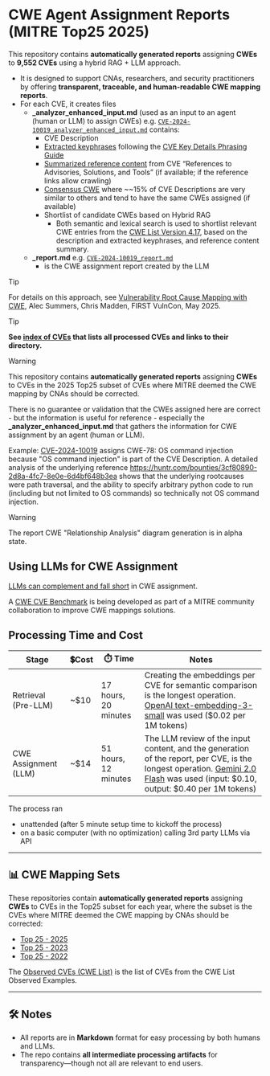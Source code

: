 # CWE Agent Assignment Reports (MITRE Top25 2025)

This repository contains **automatically generated reports** assigning **CWEs** to **9,552 CVEs** using a hybrid RAG + LLM approach. 

- It is designed to support CNAs, researchers, and security practitioners by offering **transparent, traceable, and human-readable CWE mapping reports**.
- For each CVE, it creates files 
  - **_analyzer_enhanced_input.md** (used as an input to an agent (human or LLM) to assign CWEs) e.g. [`CVE-2024-10019_analyzer_enhanced_input.md`](./cve/CVE-2024-10019/CVE-2024-10019_analyzer_enhanced_input.md) contains:
    - CVE Description
    -  [Extracted keyphrases](https://github.com/CyberSecAI/cve_info) following the [CVE Key Details Phrasing Guide](https://www.cve.org/Resources/General/Key-Details-Phrasing.pdf)
    - [Summarized reference content](https://github.com/CyberSecAI/cve_info_refs/) from CVE “References to Advisories, Solutions, and Tools” (if available; if the reference links allow crawling)
    - [Consensus CWE](https://github.com/CyberSecAI/cve_dedup) where ~~15% of CVE Descriptions are very similar to others and tend to have the same CWEs assigned (if available)
    - Shortlist of candidate CWEs based on Hybrid RAG
      - Both semantic and lexical search is used to shortlist relevant CWE entries from the [CWE List Version 4.17](https://cwe.mitre.org/data/published/cwe_v4.17.pdf), based on the description and extracted keyphrases, and reference content summary.
  - **_report.md** e.g. [`CVE-2024-10019_report.md`](./cve/CVE-2024-10019/CVE-2024-10019_report.md)
    - is the CWE assignment report created by the LLM

> [!TIP]
> For details on this approach, see [Vulnerability Root Cause Mapping with CWE](https://youtu.be/TH1tGO15K24?t=948), Alec Summers, Chris Madden, FIRST VulnCon, May 2025.


> [!TIP]
> **See [index of CVEs](./index.md) that lists all processed CVEs and links to their directory.**
 
> [!WARNING]  
> This repository contains **automatically generated reports** assigning **CWEs** to CVEs in the 2025 Top25 subset of CVEs where MITRE deemed the CWE mapping by CNAs should be corrected.
>
> There is no guarantee or validation that the CWEs assigned here are correct - but the information is useful for reference - especially the **_analyzer_enhanced_input.md** that gathers the information for CWE assignment by an agent (human or LLM).  
>
> Example: [CVE-2024-10019](./cve/CVE-2024-10019/CVE-2024-10019_report.md) assigns CWE-78: OS command injection because "OS command injection" is part of the CVE Description. A detailed analysis of the underlying reference https://huntr.com/bounties/3cf80890-2d8a-4fc7-8e0e-6d4bf648b3ea shows that the underlying rootcauses were path traversal, and the ability to specify arbitrary python code to run (including but not limited to OS commands) so technically not OS command injection.

> [!WARNING]  
> The report CWE "Relationship Analysis" diagram generation is in alpha state.

 ## Using LLMs for CWE Assignment
[LLMs can complement and fall short](https://youtu.be/TH1tGO15K24?t=2405) in CWE assignment.  

A [CWE CVE Benchmark](https://cwe-cve-benchmark.github.io/) is being developed as part of a MITRE community collaboration to improve CWE mappings solutions.




## Processing Time and Cost

| Stage                | 💲Cost       | ⏱️ Time                 | Notes                                                                                   |
| -------------------- | ------- | -------------------- | ---------------------------------------------------------------------------------------- |
| Retrieval (Pre-LLM)  | ~$10    | 17 hours, 20 minutes | Creating the embeddings per CVE for semantic comparison is the longest operation. [OpenAI text-embedding-3-small](https://platform.openai.com/docs/models/text-embedding-3-small) was used ($0.02 per 1M tokens)       |
| CWE Assignment (LLM) | ~$14    | 51 hours, 12 minutes | The LLM review of the input content, and the generation of the report, per CVE, is the longest operation. [Gemini 2.0 Flash](https://ai.google.dev/gemini-api/docs/pricing#gemini-2.0-flash) was used (input: $0.10, output: $0.40 per 1M tokens) |

The process ran 
- unattended (after 5 minute setup time to kickoff the process)
- on a basic computer (with no optimization) calling 3rd party LLMs via API

 
---




## 📊 CWE Mapping Sets

These repositories contain **automatically generated reports** assigning **CWEs** to CVEs in the Top25 subset for each year, where the subset is the CVEs where MITRE deemed the CWE mapping by CNAs should be corrected:
* [Top 25 - 2025 ](https://github.com/CyberSecAI/cwe_agent_assign_reports_2025)
* [Top 25 - 2023](https://github.com/CyberSecAI/cwe_agent_assign_reports_2023)
* [Top 25 - 2022](https://github.com/CyberSecAI/cwe_agent_assign_reports_2022)

The [Observed CVEs (CWE List)](https://github.com/CyberSecAI/cwe_agent_assign_reports_observed)  is the list of CVEs from the CWE List Observed Examples.

---

## 🛠️ Notes

* All reports are in **Markdown** format for easy processing by both humans and LLMs.
* The repo contains **all intermediate processing artifacts** for transparency—though not all are relevant to end users.
